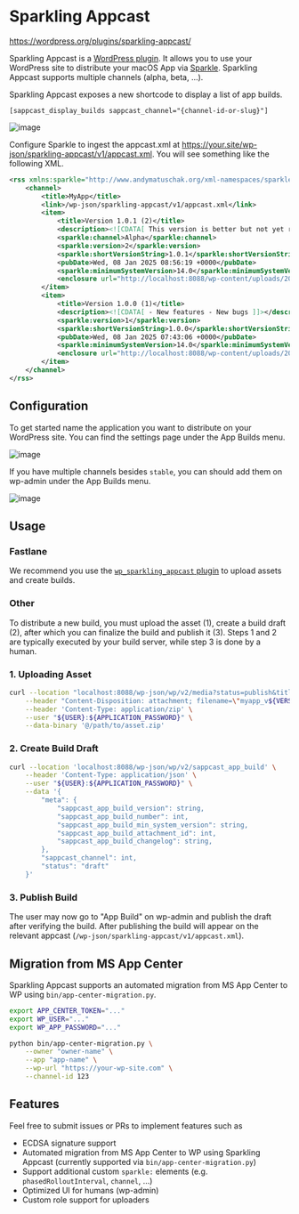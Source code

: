 # Sparkling Appcast

https://wordpress.org/plugins/sparkling-appcast/

Sparkling Appcast is a [WordPress plugin](https://wordpress.org/plugins/sparkling-appcast/). It allows you to use your WordPress site to distribute your macOS App via [Sparkle](https://sparkle-project.org/). Sparkling Appcast supports multiple channels (alpha, beta, ...).

Sparkling Appcast exposes a new shortcode to display a list of app builds.

```
[sappcast_display_builds sappcast_channel="{channel-id-or-slug}"]
```

![image](https://github.com/user-attachments/assets/91388833-5935-4ce9-a18e-10857913f830)

Configure Sparkle to ingest the appcast.xml at https://your.site/wp-json/sparkling-appcast/v1/appcast.xml.
You will see something like the following XML.

```xml
<rss xmlns:sparkle="http://www.andymatuschak.org/xml-namespaces/sparkle" xmlns:dc="http://purl.org/dc/elements/1.1/" version="2.0">
    <channel>
        <title>MyApp</title>
        <link>/wp-json/sparkling-appcast/v1/appcast.xml</link>
        <item>
            <title>Version 1.0.1 (2)</title>
            <description><![CDATA[ This version is better but not yet released! ]]></description>
            <sparkle:channel>Alpha</sparkle:channel>
            <sparkle:version>2</sparkle:version>
            <sparkle:shortVersionString>1.0.1</sparkle:shortVersionString>
            <pubDate>Wed, 08 Jan 2025 08:56:19 +0000</pubDate>
            <sparkle:minimumSystemVersion>14.0</sparkle:minimumSystemVersion>
            <enclosure url="http://localhost:8088/wp-content/uploads/2025/01/app_v2.zip" length="4713394" type="application/octet-stream"/>
        </item>
        <item>
            <title>Version 1.0.0 (1)</title>
            <description><![CDATA[ - New features - New bugs ]]></description>
            <sparkle:version>1</sparkle:version>
            <sparkle:shortVersionString>1.0.0</sparkle:shortVersionString>
            <pubDate>Wed, 08 Jan 2025 07:43:06 +0000</pubDate>
            <sparkle:minimumSystemVersion>14.0</sparkle:minimumSystemVersion>
            <enclosure url="http://localhost:8088/wp-content/uploads/2025/01/app_v1.zip" length="4713394" type="application/octet-stream"/>
        </item>
    </channel>
</rss>
```

## Configuration

To get started name the application you want to distribute on your WordPress site. You can find the settings page under the App Builds menu.

![image](https://github.com/user-attachments/assets/ff54e6b7-9bbc-47bf-b7fa-207d627ed548)

If you have multiple channels besides `stable`, you can should add them on wp-admin under the App Builds menu.

![image](https://github.com/user-attachments/assets/92b3c0f5-a993-4b5e-af62-2aae132a978e)

## Usage

### Fastlane

We recommend you use the [`wp_sparkling_appcast` plugin](https://github.com/Usiel/fastlane-plugin-wp_sparkling_appcast) to upload assets and create builds.

### Other

To distribute a new build, you must upload the asset (1), create a build draft (2), after which you can finalize the build and publish it (3). Steps 1 and 2 are typically executed by your build server, while step 3 is done by a human.

### 1. Uploading Asset

```bash
curl --location "localhost:8088/wp-json/wp/v2/media?status=publish&title=MyApp%20${VERSION}%20(${BUILD_NUMBER})" \
    --header "Content-Disposition: attachment; filename=\"myapp_v${VERSION}_${BUILD_NUMBER}.zip\"" \
    --header 'Content-Type: application/zip' \
    --user "${USER}:${APPLICATION_PASSWORD}" \
    --data-binary '@/path/to/asset.zip'
```

### 2. Create Build Draft

```bash
curl --location 'localhost:8088/wp-json/wp/v2/sappcast_app_build' \
    --header 'Content-Type: application/json' \
    --user "${USER}:${APPLICATION_PASSWORD}" \
    --data '{
        "meta": {
            "sappcast_app_build_version": string,
            "sappcast_app_build_number": int,
            "sappcast_app_build_min_system_version": string,
            "sappcast_app_build_attachment_id": int,
            "sappcast_app_build_changelog": string,
        },
        "sappcast_channel": int,
        "status": "draft"
    }'
```

### 3. Publish Build

The user may now go to "App Build" on wp-admin and publish the draft after verifying the build. After publishing the build will appear on the relevant appcast (`/wp-json/sparkling-appcast/v1/appcast.xml`).

## Migration from MS App Center

Sparkling Appcast supports an automated migration from MS App Center to WP using `bin/app-center-migration.py`.

```bash
export APP_CENTER_TOKEN="..."
export WP_USER="..."
export WP_APP_PASSWORD="..."

python bin/app-center-migration.py \
    --owner "owner-name" \
    --app "app-name" \
    --wp-url "https://your-wp-site.com" \
    --channel-id 123
```

## Features

Feel free to submit issues or PRs to implement features such as

- ECDSA signature support
- Automated migration from MS App Center to WP using Sparkling Appcast (currently supported via `bin/app-center-migration.py`)
- Support additional custom `sparkle:` elements (e.g. `phasedRolloutInterval`, `channel`, ...)
- Optimized UI for humans (wp-admin)
- Custom role support for uploaders
